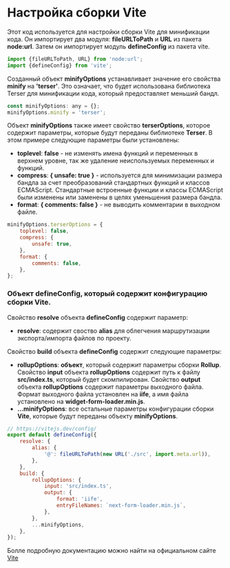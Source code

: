 # Настройка сборки Vite

Этот код используется для настройки сборки Vite для минификации кода. Он импортирует два модуля: **fileURLToPath** и **URL** из пакета **node:url**. Затем он импортирует модуль **defineConfig** из пакета vite.

```js
import {fileURLToPath, URL} from 'node:url';
import {defineConfig} from 'vite';
```

Созданный объект **minifyOptions** устанавливает значение его свойства **minify** на **'terser'**. Это означает, что будет использована библиотека Terser для минификации кода, который предоставляет меньший бандл.

```js
const minifyOptions: any = {};
minifyOptions.minify = 'terser';
```

Объект **minifyOptions** также имеет свойство **terserOptions**, которое содержит параметры, которые будут переданы библиотеке **Terser**. В этом примере следующие параметры были установлены:

- **toplevel**: **false** - не изменять имена функций и переменных в верхнем уровне, так же удаление неиспользуемых переменных и функций.
- **compress**: **{ unsafe: true }** - используется для минимизации размера бандла за счет преобразований стандартных функций и классов ECMAScript. Стандартные встроенные функции и классы ECMAScript были изменены или заменены в целях уменьшения размера бандла.
- **format**: **{ comments: false }** - не выводить комментарии в выходном файле.

```js
minifyOptions.terserOptions = {
	toplevel: false,
	compress: {
		unsafe: true,
	},
	format: {
		comments: false,
	},
};
```

### Объект **defineConfig**, который содержит конфигурацию сборки **Vite**. 

Cвойство **resolve** объекта **defineConfig** содержит параметр:

- **resolve**: содержит своство **alias** для облегчения маршрутизации экспорта/импорта файлов по проекту.

Cвойство **build** объекта **defineConfig** содержит следующие параметры:

- **rollupOptions**: **объект**, который содержит параметры сборки **Rollup**. Свойство **input** объекта **rollupOptions** содержит путь к файлу **src/index.ts**, который будет скомпилирован. Свойство **output** объекта **rollupOptions** содержит параметры выходного файла. Формат выходного файла установлен на **iife**, а имя файла установлено на **widget-form-loader.min.js**.
- **...minifyOptions**: все остальные параметры конфигурации сборки **Vite**, которые будут переданы объекту **minifyOptions**.

```js
// https://vitejs.dev/config/
export default defineConfig({
	resolve: {
		alias: {
			'@': fileURLToPath(new URL('./src', import.meta.url)),
		},
	},
	build: {
		rollupOptions: {
			input: 'src/index.ts',
			output: {
				format: 'iife',
				entryFileNames: `next-form-loader.min.js`,
			},
		},
		...minifyOptions,
	},
});
```

Болле подробную документацию можно найти на официальном сайте [Vite](https://vitejs.dev/config/)
